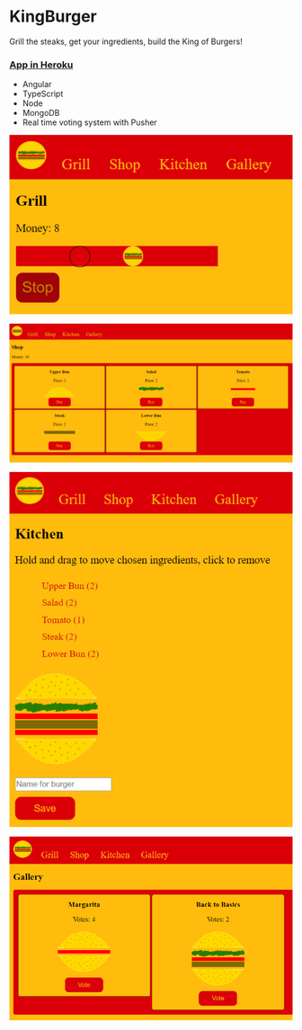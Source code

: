 # KingBurger

Grill the steaks,
get your ingredients,
build the King of Burgers!

### [App in Heroku](https://king-of-burgers.herokuapp.com/)

- Angular
- TypeScript
- Node
- MongoDB
- Real time voting system with Pusher

![Grill](https://github.com/villeverkkonen/kingburger/blob/master/documentation/images/grill.png)

![Shop](https://github.com/villeverkkonen/kingburger/blob/master/documentation/images/shop.png)

![Kitchen](https://github.com/villeverkkonen/kingburger/blob/master/documentation/images/kitchen.png)

![Gallery](https://github.com/villeverkkonen/kingburger/blob/master/documentation/images/gallery.png)